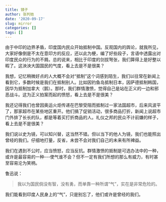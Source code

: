 ```yaml
---
title: 镜子
author: 张列弛
date: '2020-09-17'
slug: mirror
categories: []
tags: []
---
```

由于中印的边界矛盾，印度国内民众开始抵制中国。反观国内的舆论，就我所见，大家好像倒是不太在意印方的反应，还以此为梗，编了好些段子，言语中透露出对印度民众的行为的不屑。总的说来，相比于印度的剑拔弩张，我们算得上是好整以暇了。这泱泱大国国民的气度，看上去是不是很美？    

我想，记忆稍微好点的人大概不会对“抵制”这个词感到陌生，我们以往常在新闻上看到它，多数时候是我们在抵制别人。比如因钓鱼岛抵制日本，因萨德抵制韩国，因华为抵制加拿大（鹅）。那时，我们群情激愤，觉得自己是站在正义的一边和邪恶战斗。这为正义拍案而起的愤怒，看上去是不是很美？    

我还记得我们也曾因奥运火炬传递在巴黎受阻而抵制过一家法国超市，后来风波平了，那家超市在某些地区重开。他们搞了促销活动，很多商品打折，新闻上说超市门外排了长长的队，都是等着买打折商品的人。礼仪之邦的民众不计前嫌的样子，看上去是不是很美？   

我们说以史为镜，可以知兴替，这当然不错。但以当下的他人为镜，我们也能照出曾经的我们。仔细地打量，反省，未尝不会对我们自己的未来有所裨益。   

我们在遇到不公时，应当愤怒，应当反抗。群情激愤的抵制是可选办法中的一种，或许是最容易的一种---使气谁不会？但不一定有我们所想的那么有威力，有时甚至容易沦为笑柄。    

鲁迅说： 

> 我以为国民倘没有智，没有勇，而单靠一种所谓“气”，实在是非常危险的。  

我们能看到印度人民身上的“气”，只是别忘了，他们或许是曾经的我们。   


   


